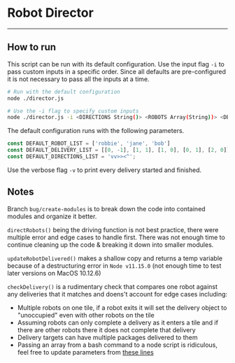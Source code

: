 # Robot Director

___

## How to run

This script can be run with its default configuration. Use the input flag `-i` to pass custom inputs in a specific order. Since all defaults are pre-configured it is not necessary to pass all the inputs at a time.

```bash
# Run with the default configuration
node ./director.js

# Use the -i flag to specify custom inputs 
node ./director.js -i <DIRECTIONS String()> <ROBOTS Array(String))> <DELIVERIES Array([x,y])> 
```

The default configuration runs with the following parameters.

```javascript
const DEFAULT_ROBOT_LIST = ['robbie', 'jane', 'bob']
const DEFAULT_DELIVERY_LIST = [[0, -1], [1, 1], [1, 0], [0, 1], [2, 0]];
const DEFAULT_DIRECTIONS_LIST = 'vv>><^';

```

Use the verbose flag `-v` to print every delivery started and finished.


## Notes

Branch `bug/create-modules` is to break down the code into contained modules and organize it better.

`directRobots()` being the driving function is not best practice, there were multiple error and edge cases to handle first. There was not enough time to continue cleaning up the code & breaking it down into smaller modules.

`updateRobotDelivered()` makes a shallow copy and returns a temp variable because of a destructuring error in `Node v11.15.0` (not enough time to test later versions on MacOS 10.12.6)

`checkDelivery()` is a rudimentary check that compares one robot against any deliveries that it matches and doens't account for edge cases including: 

- Multiple robots on one tile, if a robot exits it will set the delivery object to "unoccupied" even with other robots on the tile
- Assuming robots can only complete a delivery as it enters a tile and if there are other robots there it does not complete that delivery
- Delivery targets can have multiple packages delivered to them
- Passing an array from a bash command to a node script is ridiculous, feel free to update parameters from [these lines](./director.js#L6)